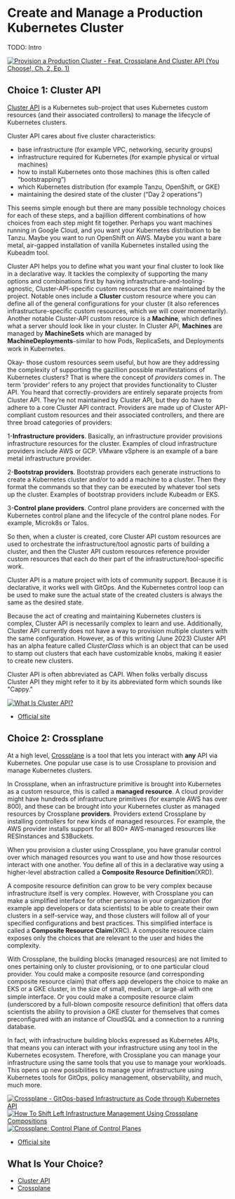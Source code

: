 # Create and Manage a Production Kubernetes Cluster

TODO: Intro

[![Provision a Production Cluster - Feat. Crossplane And Cluster API (You Choose!, Ch. 2, Ep. 1)](https://img.youtube.com/vi/lzBWIhYC5_E/0.jpg)](https://youtu.be/lzBWIhYC5_E)

## Choice 1: Cluster API

[Cluster API](https://cluster-api.sigs.k8s.io/) is a Kubernetes sub-project that uses Kubernetes custom resources (and their associated controllers) to manage the lifecycle of Kubernetes clusters. 

Cluster API cares about five cluster characteristics:
* base infrastructure (for example VPC, networking, security groups)
* infrastructure required for Kubernetes (for example physical or virtual machines)
* how to install Kubernetes onto those machines (this is often called “bootstrapping”)
* which Kubernetes distribution (for example Tanzu, OpenShift, or GKE)
* maintaining the desired state of the cluster (“Day 2 operations”)

This seems simple enough but there are many possible technology choices for each of these steps, and a bajillion different combinations of how choices from each step might fit together. Perhaps you want machines running in Google Cloud, and you want your Kubernetes distribution to be Tanzu. Maybe you want to run OpenShift on AWS. Maybe you want a bare metal, air-gapped installation of vanilla Kubernetes installed using the Kubeadm tool.  

Cluster API helps you to define what you want your final cluster to look like in a declarative way. It tackles the complexity of supporting the many options and combinations first by having infrastructure-and-tooling-agnostic, Cluster-API-specific custom resources that are maintained by the project. Notable ones include a **Cluster** custom resource where you can define all of the general configurations for your cluster (it also references infrastructure-specific custom resources, which we will cover momentarily). Another notable Cluster-API custom resource is a **Machine**, which defines what a server should look like in your cluster. In Cluster API, **Machines** are managed by **MachineSets** which are managed by **MachineDeployments**⎯similar to how Pods, ReplicaSets, and Deployments work in Kubernetes. 

Okay- those custom resources seem useful, but how are they addressing the complexity of supporting the gazillion possible manifestations of Kubernetes clusters? That is where the concept of *providers* comes in. The term ‘provider’ refers to any project that provides functionality to Cluster API. You heard that correctly⎯providers are entirely separate projects from Cluster API. They’re not maintained by Cluster API, but they do have to adhere to a core Cluster API contract. Providers are made up of Cluster API-compliant custom resources and their associated controllers, and there are three broad categories of providers:

1-**Infrastructure providers**. Basically, an infrastructure provider provisions infrastructure resources for the cluster. Examples of cloud infrastructure providers include AWS or GCP. VMware vSphere is an example of a bare metal infrastructure provider. 

2-**Bootstrap providers**. Bootstrap providers each generate instructions to create a Kubernetes cluster and/or to add a machine to a cluster. Then they format the commands so that they can be executed by whatever tool sets up the cluster. Examples of bootstrap providers include Kubeadm or EKS. 

3-**Control plane providers**. Control plane providers are concerned with the Kubernetes control plane and the lifecycle of the control plane nodes. For example, Microk8s or Talos.

So then, when a cluster is created, core Cluster API custom resources are used to orchestrate the infrastructure/tool agnostic parts of building a cluster, and then the Cluster API custom resources reference provider custom resources that each do their part of the infrastructure/tool-specific work. 

Cluster API is a mature project with lots of community support. Because it is declarative, it works well with GitOps. And the Kubernetes control loop can be used to make sure the actual state of the created clusters is always the same as the desired state.

Because the act of creating and maintaining Kubernetes clusters is complex, Cluster API is necessarily complex to learn and use. Additionally, Cluster API currently does not have a way to provision multiple clusters with the same configuration. However, as of this writing (June 2023) Cluster API has an alpha feature called *ClusterClass* which is an object that can be used to stamp out clusters that each have customizable knobs, making it easier to create new clusters.

Cluster API is often abbreviated as CAPI. When folks verbally discuss Cluster API they might refer to it by its abbreviated form which sounds like "Cappy." 


[![What Is Cluster API?](https://img.youtube.com/vi/ubjwT9Jcgz0/0.jpg)](https://tanzu.vmware.com/developer/tv/enlightning/44/)
* [Official site](https://cluster-api.sigs.k8s.io/)

## Choice 2: Crossplane

At a high level, [Crossplane](https://crossplane.io) is a tool that lets you interact with **any** API via Kubernetes. One popular use case is to use Crossplane to provision and manage Kubernetes clusters. 

In Crossplane, when an infrastructure primitive is brought into Kubernetes as a custom resource, this is called a **managed resource**. A cloud provider might have hundreds of infrastructure primitives (for example AWS has over 800), and these can be brought into your Kubernetes cluster as managed resources by Crossplane **providers**. Providers extend Crossplane by installing controllers for new kinds of managed resources. For example, the AWS provider installs support for all 800+ AWS-managed resources like RESInstances and S3Buckets. 

When you provision a cluster using Crossplane, you have granular control over which managed resources you want to use and how those resources interact with one another. You define all of this in a declarative way using a higher-level abstraction called a **Composite Resource Definition**(XRD). 

A composite resource definition can grow to be very complex because infrastructure itself is very complex. However, with Crossplane you can make a simplified interface for other personas in your organization (for example app developers or data scientists) to be able to create their own clusters in a self-service way, and those clusters will follow all of your specified configurations and best practices. This simplified interface is called a **Composite Resource Claim**(XRC). A composite resource claim exposes only the choices that are relevant to the user and hides the complexity.

With Crossplane, the building blocks (managed resources) are not limited to ones pertaining only to cluster provisioning, or to one particular cloud provider. You could make a composite resource (and corresponding composite resource claim) that offers app developers the choice to make an EKS or a GKE cluster, in the size of small, medium, or large⎯all with one simple interface. Or you could make a composite resource claim (underscored by a full-blown composite resource definition) that offers data scientists the ability to provision a GKE cluster for themselves that comes preconfigured with an instance of CloudSQL and a connection to a running database. 

In fact, with infrastructure building blocks expressed as Kubernetes APIs, that means you can interact with your infrastructure using any tool in the Kubernetes ecosystem. Therefore, with Crossplane you can manage your infrastructure using the same tools that you use to manage your workloads. This opens up new possibilities to manage your infrastructure using Kubernetes tools for GitOps, policy management, observability, and much, much more.

[![Crossplane - GitOps-based Infrastructure as Code through Kubernetes API](https://img.youtube.com/vi/n8KjVmuHm7A/0.jpg)](https://youtu.be/n8KjVmuHm7A)
[![How To Shift Left Infrastructure Management Using Crossplane Compositions](https://img.youtube.com/vi/AtbS1u2j7po/0.jpg)](https://youtu.be/AtbS1u2j7po)
[![Crossplane: Control Plane of Control Planes](https://img.youtube.com/vi/CHBA34a0KEQ/0.jpg)](https://via.vmw.com/Crossplane)
* [Official site](https://crossplane.io)

## What Is Your Choice?

* [Cluster API](cluster-api.md)
* [Crossplane](crossplane.md)